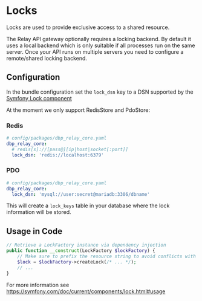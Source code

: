 # Locks

Locks are used to provide exclusive access to a shared resource.

The Relay API gateway optionally requires a locking backend. By default it uses
a local backend which is only suitable if all processes run on the same server.
Once your API runs on multiple servers you need to configure a remote/shared
locking backend.

## Configuration

In the bundle configuration set the `lock_dsn` key to a DSN supported by the
[Symfony Lock component](https://symfony.com/doc/current/components/lock.html)

At the moment we only support RedisStore and PdoStore:

### Redis

```yaml
# config/packages/dbp_relay_core.yaml
dbp_relay_core:
  # redis[s]://[pass@][ip|host|socket[:port]]
  lock_dsn: 'redis://localhost:6379'
```

### PDO

```yaml
# config/packages/dbp_relay_core.yaml
dbp_relay_core:
  lock_dsn: 'mysql://user:secret@mariadb:3306/dbname'
```

This will create a `lock_keys` table in your database where the lock information
will be stored.

## Usage in Code

```php
// Retrieve a LockFactory instance via dependency injection
public function __construct(LockFactory $lockFactory) {
    // Make sure to prefix the resource string to avoid conflicts with other bundles
    $lock = $lockFactory->createLock(/* ... */);
    // ...
}
```

For more information see
https://symfony.com/doc/current/components/lock.html#usage